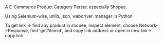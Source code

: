 A E-Commerce Product Category Parser, especially Shopee.

Using Selenium-wire, urllib, json, webdriver_manager in Python

To get link -> find any product in shopee, inspect element, choose Network->Response, find 'get?itemid', and copy link address or open in new tab-> copy link